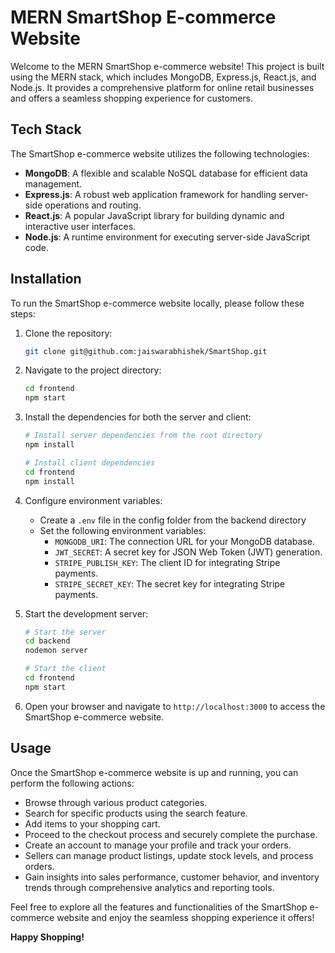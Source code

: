 # MERN SmartShop E-commerce Website

Welcome to the MERN SmartShop e-commerce website! This project is built using the MERN stack, which includes MongoDB, Express.js, React.js, and Node.js. It provides a comprehensive platform for online retail businesses and offers a seamless shopping experience for customers.

## Tech Stack

The SmartShop e-commerce website utilizes the following technologies:

- **MongoDB**: A flexible and scalable NoSQL database for efficient data management.
- **Express.js**: A robust web application framework for handling server-side operations and routing.
- **React.js**: A popular JavaScript library for building dynamic and interactive user interfaces.
- **Node.js**: A runtime environment for executing server-side JavaScript code.

## Installation

To run the SmartShop e-commerce website locally, please follow these steps:

1. Clone the repository:

   ```bash
   git clone git@github.com:jaiswarabhishek/SmartShop.git
   ```

2. Navigate to the project directory:

    ```bash
    cd frontend
    npm start
    ```


3. Install the dependencies for both the server and client:

   ```bash
   # Install server dependencies from the root directory
   npm install
   
   # Install client dependencies
   cd frontend
   npm install
   ```

4. Configure environment variables:

   - Create a `.env` file in the config folder from the backend directory 
   - Set the following environment variables:
     - `MONGODB_URI`: The connection URL for your MongoDB database.
     - `JWT_SECRET`: A secret key for JSON Web Token (JWT) generation.
     - ` STRIPE_PUBLISH_KEY `: The client ID for integrating Stripe payments.
     - ` STRIPE_SECRET_KEY `: The secret key for integrating Stripe payments.

5. Start the development server:

   ```bash
   # Start the server
   cd backend
   nodemon server

   # Start the client
   cd frontend
   npm start
   ```

6. Open your browser and navigate to `http://localhost:3000` to access the SmartShop e-commerce website.

## Usage

Once the SmartShop e-commerce website is up and running, you can perform the following actions:

- Browse through various product categories.
- Search for specific products using the search feature.
- Add items to your shopping cart.
- Proceed to the checkout process and securely complete the purchase.
- Create an account to manage your profile and track your orders.
- Sellers can manage product listings, update stock levels, and process orders.
- Gain insights into sales performance, customer behavior, and inventory trends through comprehensive analytics and reporting tools.

Feel free to explore all the features and functionalities of the SmartShop e-commerce website and enjoy the seamless shopping experience it offers!

**Happy Shopping!**